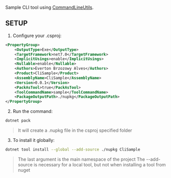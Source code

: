 Sample CLI tool using [CommandLineUtils](https://natemcmaster.github.io/CommandLineUtils/).  

## SETUP
1. Configure your .csproj:
```xml
<PropertyGroup>
    <OutputType>Exe</OutputType>
    <TargetFramework>net7.0</TargetFramework>
    <ImplicitUsings>enable</ImplicitUsings>
    <Nullable>enable</Nullable>
    <Authors>Everton Brzozowy Alves</Authors>
    <Product>CliSample</Product>
    <AssemblyName>CliSample</AssemblyName>
    <Version>0.0.1</Version>
    <PackAsTool>true</PackAsTool>
    <ToolCommandName>sample</ToolCommandName>
    <PackageOutputPath>./nupkg</PackageOutputPath>
</PropertyGroup>
```

2. Run the command:
```bash
dotnet pack
```
> It will create a .nupkg file in the csproj specified folder

3. To install it globally:
```bash
dotnet tool install --global --add-source ./nupkg CliSample
```
> The last argument is the main namespace of the project
> The --add-source is necessary for a local tool, but not when installing a tool from nuget

